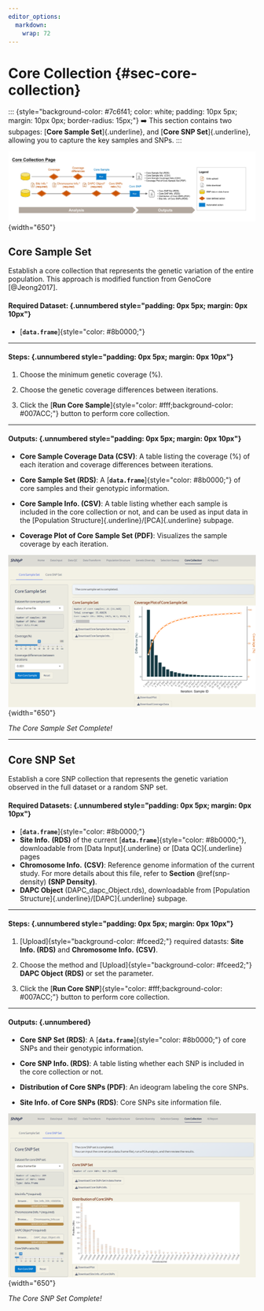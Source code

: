 ```yaml
---
editor_options: 
  markdown: 
    wrap: 72
---
```


# Core Collection {#sec-core-collection}

::: {style="background-color: #7c6f41; color: white; padding: 10px 5px; margin: 10px 0px; border-radius: 15px;"}
➡️ This section contains two subpages: [**Core Sample
Set**]{.underline}, and [**Core SNP Set**]{.underline}, allowing you to
capture the key samples and SNPs.
:::

![](images/Supp.%20Fig.%201-5_頁面_5.jpg){width="650"}

## Core Sample Set

Establish a core collection that represents the genetic variation of the
entire population. This approach is modified function from GenoCore
[@Jeong2017].

#### Required Dataset: {.unnumbered style="padding: 0px 5px; margin: 0px 10px"}

-   [**`data.frame`**]{style="color: #8b0000;"}

------------------------------------------------------------------------

#### **Steps:** {.unnumbered style="padding: 0px 5px; margin: 0px 10px"}

1.  Choose the minimum genetic coverage (%).

2.  Choose the genetic coverage differences between iterations.

3.  Click the [**Run Core
    Sample**]{style="color: #fff;background-color: #007ACC;"} button to
    perform core collection.

------------------------------------------------------------------------

#### Outputs: {.unnumbered style="padding: 0px 5px; margin: 0px 10px"}

-   **Core Sample Coverage Data (CSV)**: A table listing the coverage
    (%) of each iteration and coverage differences between iterations.

-   **Core Sample Set (RDS)**: A
    [**`data.frame`**]{style="color: #8b0000;"} of core samples and
    their genotypic information.

-   **Core Sample Info. (CSV)**: A table listing whether each sample is
    included in the core collection or not, and can be used as input
    data in the [Population Structure]{.underline}/[PCA]{.underline}
    subpage.

-   **Coverage Plot of Core Sample Set (PDF)**: Visualizes the sample
    coverage by each iteration.

![](screenshots/CoreCollection1.png){width="650"}

*The Core Sample Set Complete!*

------------------------------------------------------------------------

## Core SNP Set

Establish a core SNP collection that represents the genetic variation
observed in the full dataset or a random SNP set.

#### Required Datasets: {.unnumbered style="padding: 0px 5px; margin: 0px 10px"}

-   [**`data.frame`**]{style="color: #8b0000;"}
-   **Site Info.** **(RDS)** of the current
    [**`data.frame`**]{style="color: #8b0000;"}, downloadable from [Data
    Input]{.underline} or [Data QC]{.underline} pages
-   **Chromosome Info.** **(CSV)**: Reference genome information of the
    current study. For more details about this file, refer to
    **Section** \@ref(snp-density) **(SNP Density)**.
-   **DAPC Object** (DAPC_dapc_Object.rds), downloadable from
    [Population Structure]{.underline}/[DAPC]{.underline} subpage.

------------------------------------------------------------------------

#### **Steps:** {.unnumbered style="padding: 0px 5px; margin: 0px 10px"}

1.  [Upload]{style="background-color: #fceed2;"} required datasts:
    **Site Info. (RDS)** and **Chromosome Info.** **(CSV)**.

2.  Choose the method and [Upload]{style="background-color: #fceed2;"}
    **DAPC Object (RDS)** or set the parameter.

3.  Click the [**Run Core
    SNP**]{style="color: #fff;background-color: #007ACC;"} button to
    perform core collection.

------------------------------------------------------------------------

#### Outputs: {.unnumbered}

-   **Core SNP Set (RDS)**: A
    [**`data.frame`**]{style="color: #8b0000;"} of core SNPs and their
    genotypic information.

-   **Core SNP Info. (RDS)**: A table listing whether each SNP is
    included in the core collection or not.

-   **Distribution of Core SNPs (PDF)**: An ideogram labeling the core
    SNPs.

-   **Site Info. of Core SNPs (RDS)**: Core SNPs site information file.

![](screenshots/CoreCollection2.png){width="650"}

*The Core SNP Set Complete!*
